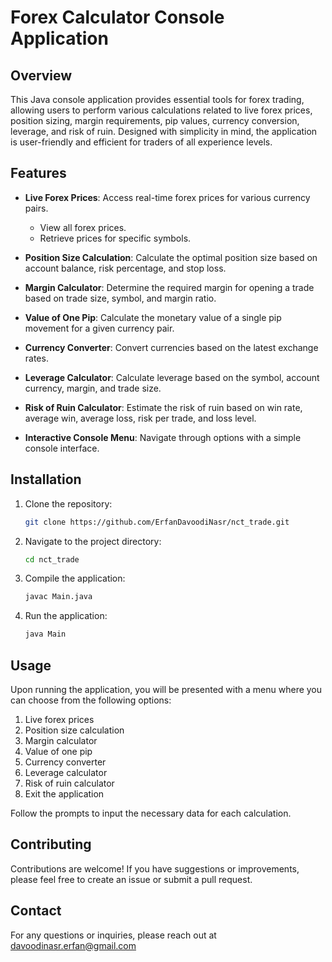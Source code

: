 # Forex Calculator Console Application

## Overview

This Java console application provides essential tools for forex trading, allowing users to perform various calculations related to live forex prices, position sizing, margin requirements, pip values, currency conversion, leverage, and risk of ruin. Designed with simplicity in mind, the application is user-friendly and efficient for traders of all experience levels.

## Features

- **Live Forex Prices**: Access real-time forex prices for various currency pairs.
  - View all forex prices.
  - Retrieve prices for specific symbols.

- **Position Size Calculation**: Calculate the optimal position size based on account balance, risk percentage, and stop loss.
  
- **Margin Calculator**: Determine the required margin for opening a trade based on trade size, symbol, and margin ratio.
  
- **Value of One Pip**: Calculate the monetary value of a single pip movement for a given currency pair.

- **Currency Converter**: Convert currencies based on the latest exchange rates.

- **Leverage Calculator**: Calculate leverage based on the symbol, account currency, margin, and trade size.

- **Risk of Ruin Calculator**: Estimate the risk of ruin based on win rate, average win, average loss, risk per trade, and loss level.

- **Interactive Console Menu**: Navigate through options with a simple console interface.

## Installation

1. Clone the repository:
   ```bash
   git clone https://github.com/ErfanDavoodiNasr/nct_trade.git
   ```
   
2. Navigate to the project directory:
   ```bash
   cd nct_trade
   ```

3. Compile the application:
   ```bash
   javac Main.java
   ```

4. Run the application:
   ```bash
   java Main
   ```

## Usage

Upon running the application, you will be presented with a menu where you can choose from the following options:

1. Live forex prices
2. Position size calculation
3. Margin calculator
4. Value of one pip
5. Currency converter
6. Leverage calculator
7. Risk of ruin calculator
8. Exit the application

Follow the prompts to input the necessary data for each calculation.

## Contributing

Contributions are welcome! If you have suggestions or improvements, please feel free to create an issue or submit a pull request.

## Contact

For any questions or inquiries, please reach out at davoodinasr.erfan@gmail.com
